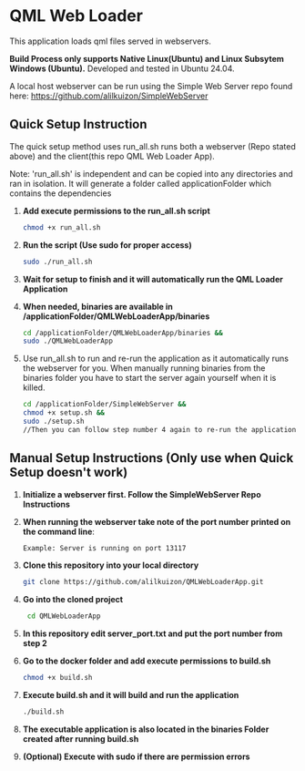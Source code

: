 
# QML Web Loader
This application loads qml files served in webservers. 

**Build Process only supports Native Linux(Ubuntu) and Linux Subsytem Windows (Ubuntu).**
Developed and tested in Ubuntu 24.04. 

A local host webserver can be run using the Simple Web Server repo found here:
https://github.com/alilkuizon/SimpleWebServer

## Quick Setup Instruction
The quick setup method uses run_all.sh runs both a webserver (Repo stated above) and the client(this repo QML Web Loader App). 

Note: 'run_all.sh' is independent and can be copied into any directories and ran in isolation. It will generate a folder called applicationFolder which contains the dependencies
1. **Add execute permissions to the run_all.sh script**

   ```bash
   chmod +x run_all.sh
2. **Run the script (Use sudo for proper access)**
   
   ```bash
   sudo ./run_all.sh
3. **Wait for setup to finish and it will automatically run the QML Loader Application**
4. **When needed, binaries are available in /applicationFolder/QMLWebLoaderApp/binaries**

   ```bash
   cd /applicationFolder/QMLWebLoaderApp/binaries &&
   sudo ./QMLWebLoaderApp

5. Use run_all.sh to run and re-run the application as it automatically runs the webserver for you. When manually running binaries from the binaries folder you have to start the server again yourself when it is killed.

   ```bash
   cd /applicationFolder/SimpleWebServer &&
   chmod +x setup.sh &&
   sudo ./setup.sh
   //Then you can follow step number 4 again to re-run the application


## Manual Setup Instructions (Only use when Quick Setup doesn't work)

1. **Initialize a webserver first. Follow the SimpleWebServer Repo Instructions**
2. **When running the webserver take note of the port number printed on the command line**:

   ```bash
   Example: Server is running on port 13117

3. **Clone this repository into your local directory**
   
    ```bash
    git clone https://github.com/alilkuizon/QMLWebLoaderApp.git

4. **Go into the cloned project**

   ```bash
    cd QMLWebLoaderApp
   
4. **In this repository edit server_port.txt and put the port number from step 2**
5. **Go to the docker folder and add execute permissions to build.sh**
    
    ```bash
   chmod +x build.sh
6. **Execute build.sh and it will build and run the application**

    ```bash
   ./build.sh
7. **The executable application is also located in the binaries Folder created after running build.sh**
8. **(Optional) Execute with sudo if there are permission errors**
